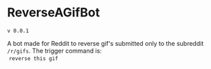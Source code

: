 # ReverseAGifBot
`v 0.0.1`

A bot made for Reddit to reverse gif's submitted only to the subreddit `/r/gifs`. The trigger command is:<br/>
&nbsp;`reverse this gif`
 
